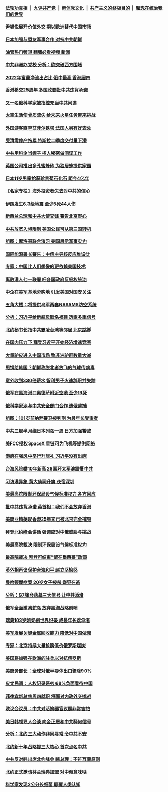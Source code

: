 ####  [法轮功真相](../../../../basic/blob/master/README.md?t=07031701) &nbsp;|&nbsp; [九评共产党](../../../../9ping.md/blob/master/README.md?t=07031701) &nbsp;|&nbsp; [解体党文化](../../../../jtdwh.md/blob/master/README.md?t=07031701)  &nbsp;|&nbsp; [共产主义的终极目的](../../../../gczydzjmd.md/blob/master/README.md?t=07031701) &nbsp;|&nbsp; [魔鬼在统治我们的世界](../../../../mgztzwmdsj.md/blob/master/README.md?t=07031701) 

#### [尹锡悦展开价值外交 期以欧洲替代中国市场](../pages/nsc418/n13772487.md?t=07031701) 

#### [日本加强与盟友军事合作 对抗中共朝鲜](../pages/nsc418/n13772459.md?t=07031701) 

#### [油管热门频道 翻墙必看视频 新闻](http://45.76.130.85:81/youtube.html?07031701)

#### [中共非洲办党校 分析：欲突破西方围堵](../pages/nsc418/n13772412.md?t=07031701) 

#### [2022年富豪净流出占比 俄中最高 香港居四](../pages/nsc418/n13772440.md?t=07031701) 

#### [香港移交25周年 多国政要批中共违背承诺](../pages/nsc418/n13772424.md?t=07031701) 

#### [又一名俄科学家被指控充当中共间谍](../pages/nsc418/n13772359.md?t=07031701) 

#### [太空生活使骨质流失 给未来火星任务带来挑战](../pages/nsc418/n13772339.md?t=07031701) 

#### [外国游客直奔艾菲尔铁塔 法国人另有好去处](../pages/nsc418/n13772292.md?t=07031701) 

#### [受清零停产拖累 特斯拉二季度交付量下滑](../pages/nsc418/n13772234.md?t=07031701) 

#### [中共用科企当幌子 招人秘密做间谍工作](../pages/nsc418/n13772288.md?t=07031701) 

#### [英国公司推出多孔蜜蜂砖 为独居蜂提供家园](../pages/nsc418/n13772060.md?t=07031701) 

#### [日本11岁男童拾获珍贵菊石化石 距今4亿年](../pages/nsc418/n13772108.md?t=07031701) 

#### [【名家专栏】海外投资者失去对中共的信心](../pages/nsc418/n13772145.md?t=07031701) 

#### [伊朗发生6.3级地震 至少5死44人伤](../pages/nsc418/n13772265.md?t=07031701) 

#### [新西兰总理和中共大使交锋 警告北京野心](../pages/nsc418/n13772233.md?t=07031701) 

#### [中共放宽入境限制 美国公民可从第三国转机](../pages/nsc418/n13772091.md?t=07031701) 

#### [组图：摩洛哥联合演习 美国展示军事实力](../pages/nsc418/n13772041.md?t=07031701) 

#### [国际能源署长警告：中俄主导核反应堆设计](../pages/nsc418/n13772002.md?t=07031701) 

#### [专家：中国比人们想像的更依赖美国技术](../pages/nsc418/n13771906.md?t=07031701) 

#### [离散港人七一联署 吁各国政府反极权统治](../pages/nsc418/n13771958.md?t=07031701) 

#### [中企在美军基地旁购地 引发美国对国安关注](../pages/nsc418/n13771735.md?t=07031701) 

#### [五角大楼：将提供乌军两套NASAMS防空系统](../pages/nsc418/n13771835.md?t=07031701) 

#### [分析：习近平给新航母取名福建 透露多重信号](../pages/nsc418/n13771662.md?t=07031701) 

#### [北约秘书长指中共霸凌台湾等邻居 北京跳脚](../pages/nsc418/n13771677.md?t=07031701) 

#### [在国内压力下 拜登习近平开始经济增速竞赛](../pages/nsc418/n13771658.md?t=07031701) 

#### [大量驴皮进入中国市场 致非洲驴群数量大减](../pages/nsc418/n13771644.md?t=07031701) 

#### [甩锅给韩国？朝鲜称脱北者放飞的气球传病毒](../pages/nsc418/n13771577.md?t=07031701) 

#### [意外收到330倍薪水 智利男子火速辞职并失踪](../pages/nsc418/n13771182.md?t=07031701) 

#### [俄军在黑海港口奥德萨附近空袭 至少19死](../pages/nsc418/n13771438.md?t=07031701) 

#### [俄科学家涉与中共安全部门合作 遭俄逮捕](../pages/nsc418/n13771389.md?t=07031701) 

#### [组图：101岁前纳粹警卫被判刑 为最年长受审者](../pages/nsc418/n13770654.md?t=07031701) 

#### [中共三舰半月绕日本列岛一周 日方加强警戒](../pages/nsc418/n13771297.md?t=07031701) 

#### [美FCC授权SpaceX 星链可为飞机等提供网络](../pages/nsc418/n13771158.md?t=07031701) 

#### [港府在强风中举行升旗礼 习近平没有出席](../pages/nsc418/n13771046.md?t=07031701) 

#### [台海风险攀10年新高 26国环太军演震慑中共](../pages/nsc418/n13770929.md?t=07031701) 

#### [习访港异象 黄大仙祠升旗 夜宿深圳](../pages/nsc418/n13770965.md?t=07031701) 

#### [美最高院限制环保局设气候标准权力 各方回应](../pages/nsc418/n13770901.md?t=07031701) 

#### [批中共违背承诺 英首相：我们不会放弃香港](../pages/nsc418/n13770927.md?t=07031701) 

#### [美商业精英叹香港25年来已被北京完全摧毁](../pages/nsc418/n13770923.md?t=07031701) 

#### [拜登北约峰会讲话 强调应对中俄威胁与挑战](../pages/nsc418/n13770867.md?t=07031701) 

#### [美最高院裁决 限制环保局设气候标准权力](../pages/nsc418/n13770868.md?t=07031701) 

#### [最高院裁决 拜登可结束“留在墨西哥”政策](../pages/nsc418/n13770877.md?t=07031701) 

#### [英外相再谈保护台海和平 赵立坚恼怒](../pages/nsc418/n13770711.md?t=07031701) 

#### [曼哈顿爆枪案 20岁女子被杀 嫌犯在逃](../pages/nsc418/n13770797.md?t=07031701) 

#### [分析：G7峰会落幕三大信号 让中共添堵](../pages/nsc418/n13770331.md?t=07031701) 

#### [俄军全面撤离蛇岛 放弃黑海战略前哨](../pages/nsc418/n13770716.md?t=07031701) 

#### [瑞典103岁奶奶创世界纪录 成最年长跳伞者](../pages/nsc418/n13770563.md?t=07031701) 

#### [美军发展关键金属回收能力 降低对中国依赖](../pages/nsc418/n13770576.md?t=07031701) 

#### [专家：北京持续大量抢购低价俄罗斯煤炭](../pages/nsc418/n13770387.md?t=07031701) 

#### [美国将加强在欧洲的驻兵以对抗俄罗斯](../pages/nsc418/n13770377.md?t=07031701) 

#### [美商务部长：全球对俄半导体出口骤降90%](../pages/nsc418/n13770314.md?t=07031701) 

#### [皮尤民调：人权记录恶劣 68%负面看待中国](../pages/nsc418/n13770177.md?t=07031701) 

#### [菲律宾新总统周四就职 将面对内政外交挑战](../pages/nsc418/n13770206.md?t=07031701) 

#### [欧议会议员：中共对活摘器官议题非常害怕](../pages/nsc418/n13770228.md?t=07031701) 

#### [美日韩领导人会谈 向金正恩和中共释何信号](../pages/nsc418/n13770127.md?t=07031701) 

#### [分析：北约三大动作非同寻常 令中共不安](../pages/nsc418/n13770139.md?t=07031701) 

#### [北约新十年战略提三大核心 首次点名中共](../pages/nsc418/n13770147.md?t=07031701) 

#### [中共反对韩出席北约峰会 韩总理：不符互尊原则](../pages/nsc418/n13770144.md?t=07031701) 

#### [北约正式邀请芬兰瑞典加盟 对中俄意味啥](../pages/nsc418/n13770053.md?t=07031701) 

#### [科学家发现2公分长细菌 颠覆人类认知](../pages/nsc418/n13770091.md?t=07031701) 

<img src='http://gfw-breaker.win/goodnews/indexes/nsc418.md' width='0px' height='0px'/>
